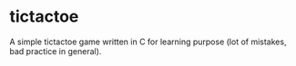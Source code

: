 # tictactoe
A simple tictactoe game written in C for learning purpose (lot of mistakes, bad practice in general).
